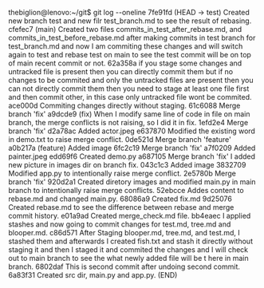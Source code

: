 thebiglion@lenovo:~/git$ git log --oneline
7fe91fd (HEAD -> test) Created new branch test and new filr test_branch.md to see the result of rebasing.
cfefec7 (main) Created two files commits_in_test_after_rebase.md, and commits_in_test_before_rebase.md after making commits in test branch for test_branch.md and now I am commiting these changes and will switch again to test and rebase test on main to see the test commit will be on top of main recent commit or not.
62a358a if you stage some changes and untracked file is present then you can directly commit them but if no changes to be commited and only the untracked files are present then you can not directly commit them then you need to stage at least one file first and then commit other, in this case only untracked file wont be commited.
ace000d Commiting changes directly without staging.
61c6088 Merge branch 'fix'
a9dcde9 (fix) When I modify same line of code in file on main branch, the merge conflicts is not raising, so I did it in fix.
1efd2e4 Merge branch 'fix'
d2a78ac Added actor.jpeg
e637870 Modified the existing word in demo.txt to raise merge conflict.
0de521d Merge branch 'feature'
a0b217a (feature) Added image
6fc2c19 Merge branch 'fix'
a7f0209 Added painter.jpeg
edd69f6 Created demo.py
a687105 Merge branch 'fix' I added new picture in images dir on branch fix.
043c1c3 Added image
3832709 Modified app.py to intentionally raise merge conflict.
2e5780b Merge branch 'fix'
920d2a1 Created diretory images and modified main.py in main branch to intentionally raise merge conflicts.
52ebcce Addes content to rebase.md and changed main.py.
68086a9 Created fix.md
9d25076 Created rebase.md to see the difference between rebase and merge commit history.
e01a9ad Created merge_check.md file.
bb4eaec I applied stashes and now going to commit changes for test.md, tree.md and blooper.md.
c86d571 After Staging blooper.md, tree.md, and test.md, I stashed them and afterwards I created fish.txt and stash it directly without 
staging it and then I staged it and commited the changes and I will check out to main branch to see the what newly added file will be t
here in main branch.
6802daf This is second commit after undoing second commit.
6a83f31 Created src dir, main.py and app.py.
(END)